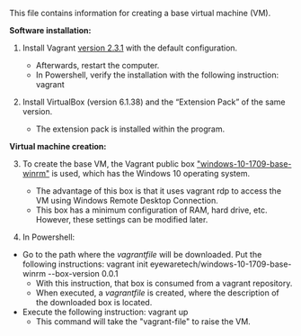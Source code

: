 This file contains information for creating a base virtual machine (VM).

**Software installation:**

1. Install Vagrant [version 2.3.1](https://developer.hashicorp.com/vagrant/downloads) with the default configuration. 
    * Afterwards, restart the computer.
    * In Powershell, verify the installation with the following instruction: vagrant

2. Install VirtualBox (version 6.1.38) and the “Extension Pack” of the same version. 
    * The extension pack is installed within the program.

**Virtual machine creation:**

3. To create the base VM, the Vagrant public box ["windows-10-1709-base-winrm"](https://app.vagrantup.com/eyewaretech/boxes/windows-10-1709-base-winrm) is used, which has the Windows 10 operating system.
    * The advantage of this box is that it uses vagrant rdp to access the VM using Windows Remote Desktop Connection.
    * This box has a minimum configuration of RAM, hard drive, etc. However, these settings can be modified later.

4. In Powershell:
* Go to the path where the *vagrantfile* will be downloaded. Put the following instructions:
    vagrant init eyewaretech/windows-10-1709-base-winrm --box-version 0.0.1
    * With this instruction, that box is consumed from a vagrant repository.
    * When executed, a *vagrantfile* is created, where the description of the downloaded box is located.
* Execute the following instruction: 
    vagrant up
    * This command will take the "vagrant-file" to raise the VM.